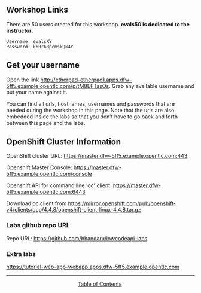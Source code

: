 ## Workshop Links

There are 50 users created for this workshop. **evals50 is dedicated to the instructor**.

```
Username: evalsXY
Password: k6Br6RpcmskQk4Y
```

## Get your username  
Open the link http://etherpad-etherpad1.apps.dfw-5ff5.example.opentlc.com/p/tM8EFTasQs. Grab any available username and put your name against it.


You can find all urls, hostnames, usernames and passwords that are needed during the workshop in this page. Note that the urls are also embedded inside the labs so that you don’t have to go back and forth between this page and the labs.  

## OpenShift Cluster Information

OpenShift cluster URL: https://master.dfw-5ff5.example.opentlc.com:443


Openshift Master Console: https://master.dfw-5ff5.example.opentlc.com/console


Openshift API for command line 'oc' client: https://master.dfw-5ff5.example.opentlc.com:6443

Download oc client from https://mirror.openshift.com/pub/openshift-v4/clients/ocp/4.4.8/openshift-client-linux-4.4.8.tar.gz

### Labs github repo URL

Repo URL: https://github.com/bhandaru/lowcodeapi-labs


### Extra labs

https://tutorial-web-app-webapp.apps.dfw-5ff5.example.opentlc.com

___
<p align="center">
  &nbsp;<a href="/README.md">Table of Contents</a> &nbsp;
</p>  

[1]: https://tutorial-web-app-webapp.apps.dfw-5ff5.example.opentlc.com
[2]: https://fuse-b9c0472d-e149-11ea-b6ca-0a580a010007.apps.dfw-5ff5.example.opentlc.com/
[3]: https://3scale-admin.apps.dfw-5ff5.example.opentlc.com/
